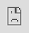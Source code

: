 ```yaml
---
title: "Loom"
date: "2020-08-06"
---
```


From Loom's [Press page](https://www.loom.com/press):

> Loom is a new kind of work communication tool that helps people get their messages across through instantly shareable videos. With Loom, you can capture your screen, record your front-facing camera, and narrate your video all at once — no switching apps or upload required. Whether it’s training new teammates or replying to a customer inquiry, Loom enhances the way people communicate at work by allowing them to send the next best thing to being there. Founded in 2016, Loom has hundreds of thousands of active users and is backed by Point Nine Capital, General Catalyst, and the Slack Fund.

I tried the [14-day trial](https://www.loom.com/pricing) of Loom's "Pro" tier, which includes custom video resolutions. In that time, I was able to record several demos using Loom's [desktop app](https://www.loom.com/desktop) on Windows. I also nabbed a few with Loom's [iOS app](https://apps.apple.com/us/app/loom-screen-recordings-more/id1474480829). I've found almost all of them useful elsewhere and have organized them into a publicly-shareable folder called "**[Software Demonstration](https://loom.com/share/folder/75c1347dd92943b5be991ca76fe00483)**."

## Embedding

<iframe src="https://www.loom.com/embed/63e0049a3e194e81b5e54fa18e79f8c6" webkitallowfullscreen mozallowfullscreen="" allowfullscreen="" style="position: absolute; top: 0; left: 0; width: 100%; height: 100%;" frameborder="0"></iframe>

The above is an example of a "responsive" embed. It's the only opportunity I had to actually use my microphone. I was unable to capture any webcam video at all because I broke the driver for my Surface Laptop's 2's integrated camera recently and haven't been able to figure out how to fix it.

Here's an example of a fixed-dimension embed of a video recorded on iOS:

<iframe src="https://www.loom.com/embed/408e311384f443b9afb24c683e9e7f38" webkitallowfullscreen mozallowfullscreen="" allowfullscreen="" width="640" height="1138" frameborder="0"></iframe>

## Comment

Loom reminds me abstractly of [Puush](https://puush.me/register) - an ultra-smooth screen grab service all of the most e-enabled Twitter youths used back in the day (~2010-2014) ((huge thanks to [Brady](https://twitter.com/bradyjhenry/status/1291448890286174208) and [Isiah](https://twitter.com/ammnontet/status/1291453336860860416) for actually helping my memory)) - that allowed one to use a hotkey, draw a rectangle, release, and it would instantly upload the image file + copy a link to the clipboard without any further input. On both of the platforms on which I tried it, the events following "Stop Recording" are where Loom really shines: uploads seemed like magic (on my connection, anyway.)

Ultimately, I'm sure there are definitely folks for whom Loom is unparalleled in a very specific day-to-day workflow necessitating repeated screen capture in small clips, shared in real time. I just hope those users are able to discover it and that its business proves sustainable.
